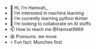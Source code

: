 - 👋 Hi, I’m Hamxah_
- 👀 I’m interested in machine learning
- 🌱 I’m currently learning python tkinter
- 💞️ I’m looking to collaborate on AI stuffs
- 📫 How to reach me @Hamxat9969
- 😄 Pronouns: we move
- ⚡ Fun fact: Munches first

<!---
Hamxah72/Hamxah72 is a ✨ special ✨ repository because its `README.md` (this file) appears on your GitHub profile.
You can click the Preview link to take a look at your changes.
--->
